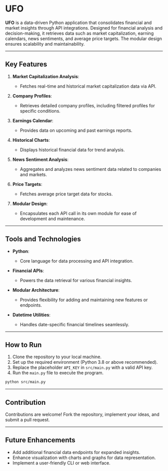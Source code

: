 
# UFO

**UFO** is a data-driven Python application that consolidates financial and market insights through API integrations. Designed for financial analysis and decision-making, it retrieves data such as market capitalization, earning calendars, news sentiments, and average price targets. The modular design ensures scalability and maintainability.

---

## Key Features

1. **Market Capitalization Analysis**:
   - Fetches real-time and historical market capitalization data via API.

2. **Company Profiles**:
   - Retrieves detailed company profiles, including filtered profiles for specific conditions.

3. **Earnings Calendar**:
   - Provides data on upcoming and past earnings reports.

4. **Historical Charts**:
   - Displays historical financial data for trend analysis.

5. **News Sentiment Analysis**:
   - Aggregates and analyzes news sentiment data related to companies and markets.

6. **Price Targets**:
   - Fetches average price target data for stocks.

7. **Modular Design**:
   - Encapsulates each API call in its own module for ease of development and maintenance.

---

## Tools and Technologies

- **Python**:
   - Core language for data processing and API integration.

- **Financial APIs**:
   - Powers the data retrieval for various financial insights.

- **Modular Architecture**:
   - Provides flexibility for adding and maintaining new features or endpoints.

- **Datetime Utilities**:
   - Handles date-specific financial timelines seamlessly.

---

## How to Run

1. Clone the repository to your local machine.
2. Set up the required environment (Python 3.8 or above recommended).
3. Replace the placeholder `API_KEY` in `src/main.py` with a valid API key.
4. Run the `main.py` file to execute the program.

```bash
python src/main.py
```

---

## Contribution

Contributions are welcome! Fork the repository, implement your ideas, and submit a pull request.

---

## Future Enhancements

- Add additional financial data endpoints for expanded insights.
- Enhance visualization with charts and graphs for data representation.
- Implement a user-friendly CLI or web interface.
